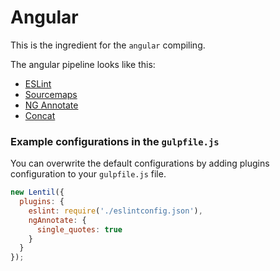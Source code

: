# Angular

This is the ingredient for the `angular` compiling.

The angular pipeline looks like this:

- [ESLint](https://www.npmjs.com/package/gulp-eslint)
- [Sourcemaps](https://www.npmjs.com/package/gulp-sourcemaps)
- [NG Annotate](https://www.npmjs.com/package/gulp-ng-annotate)
- [Concat](https://www.npmjs.com/package/gulp-concat)

### Example configurations in the `gulpfile.js`

You can overwrite the default configurations by adding plugins configuration to your `gulpfile.js` file.

```js
new Lentil({
  plugins: {
    eslint: require('./eslintconfig.json'),
    ngAnnotate: {
      single_quotes: true
    }
  }
});
```
